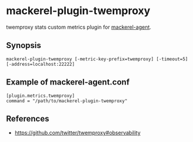 mackerel-plugin-twemproxy
=====================

twemproxy stats custom metrics plugin for [mackerel-agent](https://github.com/mackerelio/mackerel-agent).

## Synopsis

```shell
mackerel-plugin-twemproxy [-metric-key-prefix=twemproxy] [-timeout=5] [-address=localhost:22222]
```

## Example of mackerel-agent.conf

```
[plugin.metrics.twemproxy]
command = "/path/to/mackerel-plugin-twemproxy"
```

## References

- https://github.com/twitter/twemproxy#observability

